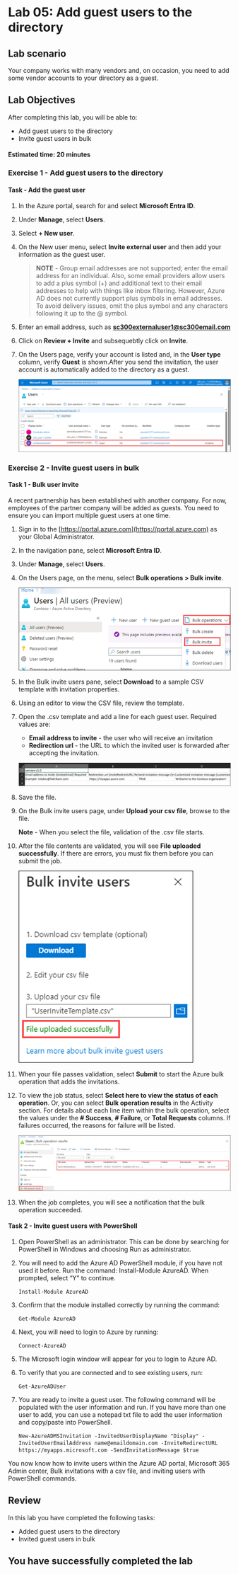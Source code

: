 
# Lab 05: Add guest users to the directory

## Lab scenario

Your company works with many vendors and, on occasion, you need to add some vendor accounts to your directory as a guest.

## Lab Objectives

After completing this lab, you will be able to:
- Add guest users to the directory
- Invite guest users in bulk

#### Estimated time: 20 minutes

### Exercise 1 - Add guest users to the directory

#### Task - Add the guest user

1. In the Azure portal, search for  and select **Microsoft Entra ID**.

2. Under **Manage**, select **Users**.

3. Select **+ New user**.

4. On the New user menu, select **Invite external user** and then add your information as the guest user.

   >**NOTE** - Group email addresses are not supported; enter the email address for an individual. Also, some email providers allow users to add a plus symbol (+) and additional text to their email addresses to help with things like inbox filtering. However, Azure AD does not currently support plus symbols in email addresses. To avoid delivery issues, omit the plus symbol and any characters following it up to the @ symbol.

5. Enter an email address, such as **sc300externaluser1@sc300email.com**

6. Click on **Review + Invite** and subsequebtly click on **Invite**.

7. On the Users page, verify your account is listed and, in the **User type** column, verify **Guest** is shown.After you send the invitation, the user account is automatically added to the directory as a guest.

   ![Screen image displaying the example bulk invite guests template CSV](./media/extuser.png)


### Exercise 2 - Invite guest users in bulk

#### Task 1 - Bulk user invite

A recent partnership has been established with another company. For now, employees of the partner company will be added as guests. You need to ensure you can import multiple guest users at one time.

1. Sign in to the [https://portal.azure.com](https://portal.azure.com) as your Global Administrator.

2. In the navigation pane, select **Microsoft Entra ID**.

3. Under **Manage**, select **Users**.

4. On the Users page, on the menu, select **Bulk operations > Bulk invite**.

     ![Screen image displaying the All user page with the Bulk operations and Bulk invite menu options highlighted](./media/lp1-mod3-bulk-invite-option1.png)

5. In the Bulk invite users pane, select **Download** to a sample CSV template with invitation properties.

6. Using an editor to view the CSV file, review the template.

7. Open the .csv template and add a line for each guest user. Required values are:

    - **Email address to invite** - the user who will receive an invitation
    - **Redirection url** - the URL to which the invited user is forwarded after accepting the invitation.

    ![Screen image displaying the example bulk invite guests template CSV](./media/lp1-mod3-template-csv1.png)

8. Save the file.

9. On the Bulk invite users page, under **Upload your csv file**, browse to the file.

     **Note** - When you select the file, validation of the .csv file starts.

10. After the file contents are validated, you will see **File uploaded successfully**. If there are errors, you must fix them before you can submit the job.

    ![Screen image displaying Bulk invite users with File uploaded successfully message highlighted](./media/lp1-mod3-bulk-invite-users-upload1.png)

11. When your file passes validation, select **Submit** to start the Azure bulk operation that adds the invitations.

12. To view the job status, select **Select here to view the status of each operation**. Or, you can select **Bulk operation results** in the Activity section. For details about each line item within the bulk operation, select the values under the **# Success**, **# Failure**, or **Total Requests** columns. If failures occurred, the reasons for failure will be listed.

     ![Screen image displaying Bulk invite users with File uploaded successfully message highlighted](./media/lp1-mod3-bulk-operations-results12.png)

13. When the job completes, you will see a notification that the bulk operation succeeded.

#### Task 2 - Invite guest users with PowerShell

1. Open PowerShell as an administrator.  This can be done by searching for PowerShell in Windows and choosing Run as administrator.  

1. You will need to add the Azure AD PowerShell module, if you have not used it before.  Run the command: Install-Module AzureAD.  When prompted, select “Y” to continue.

    ``` 
    Install-Module AzureAD
    ```

1. Confirm that the module installed correctly by running the command:  

    ```
    Get-Module AzureAD 
    ```

1. Next, you will need to login to Azure by running:  

    ```
    Connect-AzureAD
    ```
    
1. The Microsoft login window will appear for you to login to Azure AD.  

1. To verify that you are connected and to see existing users, run:  

    ```
    Get-AzureADUser 
    ```

1. You are ready to invite a guest user.  The following command will be populated with the user information and run.  If you have more than one user to add, you can use a notepad txt file to add the user information and copy/paste into PowerShell. 

    ```
    New-AzureADMSInvitation -InvitedUserDisplayName "Display" -InvitedUserEmailAddress name@emaildomain.com -InviteRedirectURL https://myapps.microsoft.com -SendInvitationMessage $true 
    ```

You now know how to invite users within the Azure AD portal, Microsoft 365 Admin center, Bulk invitations with a csv file, and inviting users with PowerShell commands.

## Review

In this lab you have completed the following tasks:
- Added guest users to the directory
- Invited guest users in bulk

## You have successfully completed the lab
